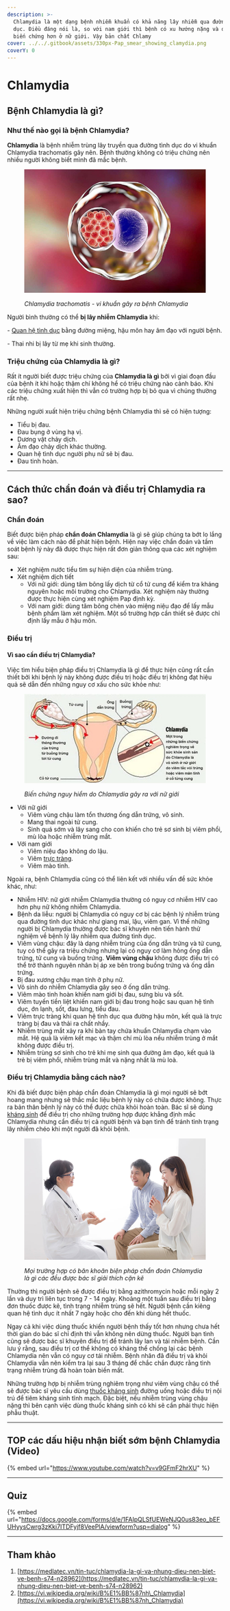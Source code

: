 ```yaml
---
description: >-
  Chlamydia là một dạng bệnh nhiễm khuẩn có khả năng lây nhiễm qua đường tình
  dục. Điều đáng nói là, so với nam giới thì bệnh có xu hướng nặng và dễ gây nên
  biến chứng hơn ở nữ giới. Vậy bản chất Chlamy
cover: ../../.gitbook/assets/330px-Pap_smear_showing_clamydia.png
coverY: 0
---
```


# Chlamydia

## Bệnh Chlamydia là gì?

### Như thế nào gọi là bệnh Chlamydia?

**Chlamydia** là bệnh nhiễm trùng lây truyền qua đường tình dục do vi khuẩn Chlamydia trachomatis gây nên. Bệnh thường không có triệu chứng nên nhiều người không biết mình đã mắc bệnh.&#x20;

<figure><img src="../../.gitbook/assets/20220705_chlamydia-la-gi-1.png" alt=""><figcaption><p><em>Chlamydia trachomatis - vi khuẩn gây ra bệnh Chlamydia</em> </p></figcaption></figure>

Người bình thường có thể **bị lây nhiễm Chlamydia** khi:

\- [Quan hệ tình dục](https://medlatec.vn/tin-tuc/the-nao-la-quan-he-tinh-duc-an-toan-va-1-so-dieu-cac-cap-doi-can-luu-y-s195-n20033) bằng đường miệng, hậu môn hay âm đạo với người bệnh.

\- Thai nhi bị lây từ mẹ khi sinh thường.

### Triệu chứng của Chlamydia là gì?

Rất ít người biết được triệu chứng của **Chlamydia là gì** bởi vì giai đoạn đầu của bệnh ít khi hoặc thậm chí không hề có triệu chứng nào cảnh báo. Khi các triệu chứng xuất hiện thì vẫn có trường hợp bị bỏ qua vì chúng thường rất nhẹ.

Những người xuất hiện triệu chứng bệnh Chlamydia thì sẽ có hiện tượng:

* &#x20;Tiểu bị đau.
* Đau bụng ở vùng hạ vị.
* Dương vật chảy dịch.
* Âm đạo chảy dịch khác thường.
* Quan hệ tình dục người phụ nữ sẽ bị đau.
* Đau tinh hoàn.

***

## Cách thức chẩn đoán và điều trị Chlamydia ra sao?

### Chẩn đoán

Biết được biện pháp **chẩn đoán Chlamydia** là gì sẽ giúp chúng ta bớt lo lắng về việc làm cách nào để phát hiện bệnh. Hiện nay việc chẩn đoán và tầm soát bệnh lý này đã được thực hiện rất đơn giản thông qua các xét nghiệm sau:

* Xét nghiệm nước tiểu tìm sự hiện diện của nhiễm trùng.
* Xét nghiệm dịch tiết&#x20;
  * Với nữ giới: dùng tâm bông lấy dịch từ cổ tử cung để kiểm tra kháng nguyên hoặc môi trường cho Chlamydia. Xét nghiệm này thường được thực hiện cùng xét nghiệm Pap định kỳ.
  * Với nam giới: dùng tăm bông chèn vào miệng niệu đạo để lấy mẫu bệnh phẩm làm xét nghiệm. Một số trường hợp cần thiết sẽ được chỉ định lấy mẫu ở hậu môn.

### Điều trị

#### **Vì sao cần điều trị Chlamydia?**

Việc tìm hiểu biện pháp điều trị Chlamydia là gì để thực hiện cũng rất cần thiết bởi khi bệnh lý này không được điều trị hoặc điều trị không đạt hiệu quả sẽ dẫn đến những nguy cơ xấu cho sức khỏe như:

<figure><img src="../../.gitbook/assets/20220705_chlamydia-la-gi-2.png" alt=""><figcaption><p><em>Biến chứng nguy hiểm do Chlamydia gây ra với nữ giới</em></p></figcaption></figure>

* Với nữ giới
  * Viêm vùng chậu làm tổn thương ống dẫn trứng, vô sinh.
  * Mang thai ngoài tử cung.
  * Sinh quá sớm và lây sang cho con khiến cho trẻ sơ sinh bị viêm phổi, mù lòa hoặc nhiễm trùng mắt.
* Với nam giới
  * Viêm niệu đạo không do lậu.
  * Viêm [trực tràng](https://medlatec.vn/tin-tuc/ung-thu-truc-trang-nguy-hiem-nhu-the-nao-s91-n19755).
  * Viêm mào tinh.

Ngoài ra, bệnh Chlamydia cũng có thể liên kết với nhiều vấn đề sức khỏe khác, như:

* &#x20;Nhiễm HIV: nữ giới nhiễm Chlamydia thường có nguy cơ nhiễm HIV cao hơn phụ nữ không nhiễm Chlamydia.
* Bệnh da liễu: người bị Chlamydia có nguy cơ bị các bệnh lý nhiễm trùng qua đường tình dục khác như giang mai, lậu, viêm gan. Vì thế những người bị Chlamydia thường được bác sĩ khuyên nên tiến hành thử nghiệm về bệnh lý lây nhiễm qua đường tình dục.
* Viêm vùng chậu: đây là dạng nhiễm trùng của ống dẫn trứng và tử cung, tuy có thể gây ra triệu chứng nhưng lại có nguy cơ làm hỏng ống dẫn trứng, tử cung và buồng trứng. **Viêm vùng chậu** không được điều trị có thể trở thành nguyên nhân bị áp xe bên trong buồng trứng và ống dẫn trứng.
* Bị đau xương chậu mạn tính ở phụ nữ.
* Vô sinh do nhiễm Chlamydia gây sẹo ở ống dẫn trứng.
* Viêm mào tinh hoàn khiến nam giới bị đau, sưng bìu và sốt.
* Viêm tuyến tiền liệt khiến nam giới bị đau trong hoặc sau quan hệ tình dục, ớn lạnh, sốt, đau lưng, tiểu đau.
* Viêm trực tràng khi quan hệ tình dục qua đường hậu môn, kết quả là trực tràng bị đau và thải ra chất nhầy.
* Nhiễm trùng mắt xảy ra khi bàn tay chứa khuẩn Chlamydia chạm vào mắt. Hệ quả là viêm kết mạc và thậm chí mù lòa nếu nhiễm trùng ở mắt không được điều trị.
* Nhiễm trùng sơ sinh cho trẻ khi mẹ sinh qua đường âm đạo, kết quả là trẻ bị viêm phổi, nhiễm trùng mắt và nặng nhất là mù loà.

### **Điều trị Chlamydia bằng cách nào?**

Khi đã biết được biện pháp chẩn đoán Chlamydia là gì mọi người sẽ bớt hoang mang nhưng sẽ thắc mắc liệu bệnh lý này có chữa được không. Thực ra bản thân bệnh lý này có thể được chữa khỏi hoàn toàn. Bác sĩ sẽ dùng [kháng sinh](https://medlatec.vn/tin-tuc/thuoc-khang-sinh--loi-ich-va-nguy-hai-khi-su-dung-s195-n19942) để điều trị cho những trường hợp được khẳng định mắc Chlamydia nhưng cần điều trị cả người bệnh và bạn tình để tránh tình trạng lây nhiễm chéo khi một người đã khỏi bệnh.

<figure><img src="../../.gitbook/assets/20220705_chlamydia-la-gi-3.png" alt=""><figcaption><p><em>Mọi trường hợp có băn khoăn biện pháp chẩn đoán Chlamydia là gì các đều được bác sĩ giải thích cặn kẽ</em> </p></figcaption></figure>

Thường thì người bệnh sẽ được điều trị bằng azithromycin hoặc  mỗi ngày 2 lần và duy trì liên tục trong 7 - 14 ngày. Khoảng một tuần sau điều trị bằng đơn thuốc được kê, tình trạng nhiễm trùng sẽ hết. Người bệnh cần kiêng quan hệ tình dục ít nhất 7 ngày hoặc cho đến khi dùng hết thuốc.&#x20;

Ngay cả khi việc dùng thuốc khiến người bệnh thấy tốt hơn nhưng chưa hết thời gian do bác sĩ chỉ định thì vẫn không nên dừng thuốc. Người bạn tình cũng sẽ được bác sĩ khuyên điều trị để tránh lây lan và tái nhiễm bệnh. Cần lưu ý rằng, sau điều trị cơ thể không có kháng thể chống lại các bệnh Chlamydia nên vẫn có nguy cơ tái nhiễm. Bệnh nhân đã điều trị và khỏi Chlamydia vẫn nên kiểm tra lại sau 3 tháng để chắc chắn được rằng tình trạng nhiễm trùng đã hoàn toàn biến mất.

Những trường hợp bị nhiễm trùng nghiêm trọng như viêm vùng chậu có thể sẽ được bác sĩ yêu cầu dùng [thuốc kháng sinh](https://medlatec.vn/tin-tuc/thuoc-khang-sinh--loi-ich-va-nguy-hai-khi-su-dung-s195-n19942) đường uống hoặc điều trị nội trú để tiêm kháng sinh tĩnh mạch. Đặc biệt, nếu nhiễm trùng vùng chậu nặng thì bên cạnh việc dùng thuốc kháng sinh có khi sẽ cần phải thực hiện phẫu thuật.

***

## TOP các dấu hiệu nhận biết sớm bệnh Chlamydia (Video)

{% embed url="https://www.youtube.com/watch?v=v9GFmF2hrXU" %}

***

## Quiz

{% embed url="https://docs.google.com/forms/d/e/1FAIpQLSfUEWeNJQ0us83eo_bEFUHyysCwrg3zKki7ITDFyjf8VeePlA/viewform?usp=dialog" %}

***

## Tham khảo

1. [https://medlatec.vn/tin-tuc/chlamydia-la-gi-va-nhung-dieu-nen-biet-ve-benh-s74-n28962](https://medlatec.vn/tin-tuc/chlamydia-la-gi-va-nhung-dieu-nen-biet-ve-benh-s74-n28962)
2. [https://vi.wikipedia.org/wiki/B%E1%BB%87nh\_Chlamydia](https://vi.wikipedia.org/wiki/B%E1%BB%87nh_Chlamydia)
